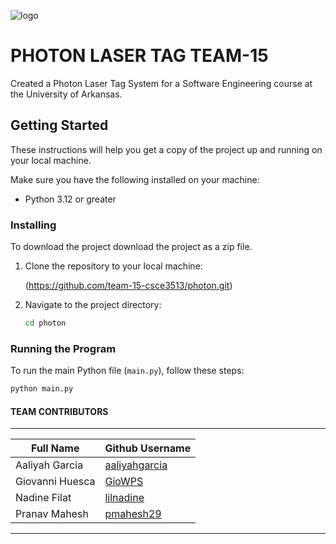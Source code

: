 ![logo](https://github.com/team-15-csce3513/photon/assets/102569626/11f706d9-e817-4725-9b40-e111e3f0dc05)

# PHOTON LASER TAG TEAM-15

Created a Photon Laser Tag System for a Software Engineering course at the University of Arkansas. 

## Getting Started

These instructions will help you get a copy of the project up and running on your local machine.

Make sure you have the following installed on your machine:

- Python 3.12 or greater

### Installing


To download the project download the project as a zip file.

1. Clone the repository to your local machine:

    
    (https://github.com/team-15-csce3513/photon.git)
    

2. Navigate to the project directory:

    ```bash
    cd photon
    ```
    

### Running the Program

To run the main Python file (`main.py`), follow these steps:

```bash
python main.py
```

#### TEAM CONTRIBUTORS
-------------------------------------
|  Full Name      | Github Username |
|-----------------|-----------------|
|Aaliyah Garcia   |   [aaliyahgarcia](https://github.com/aaliyahgarcia) |
|Giovanni Huesca  |   [GioWPS](https://github.com/GioWPS)        |
|Nadine Filat     |   [lilnadine](https://github.com/lilnadine)     |
|Pranav Mahesh    |   [pmahesh29](https://github.com/pmahesh29)|
-------------------------------------

